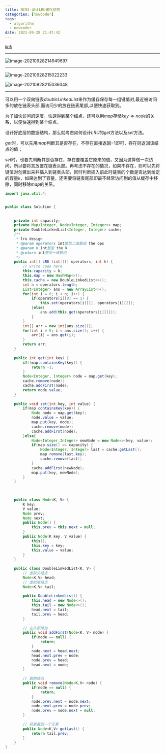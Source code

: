 ```yaml
---
title: NC93-设计LRU缓存结构
categories: [nowcoder]
tags:
  - algorithm
  - nowcoder
date: 2021-09-28 21:47:42
---
```


[$link$](https://www.nowcoder.com/practice/e3769a5f49894d49b871c09cadd13a61?tpId=188&&tqId=38550&rp=1&ru=/activity/oj&qru=/ta/job-code-high-week/question-ranking)

<hr/>

![image-20210928214949697](https://gitee.com/cao_ziqiang/img/raw/master/20210928214949.png)

<hr/>

![image-20210928215022233](https://gitee.com/cao_ziqiang/img/raw/master/20210928215022.png)

![image-20210928215036048](https://gitee.com/cao_ziqiang/img/raw/master/20210928215046.png)

<hr/>

可以用一个双向链表$doubleLinkedList$来作为缓存保存每一组键值对,最近被访问多的放在链表头部,而访问少的放在链表尾部,以便快速获取到。

为了加快访问的速度，快速得到某个结点，还可以用$map$存储$key \Rightarrow node$的关系，以便快速得到某个结点。

设计好底层的数据结构，那么就考虑如何设计$LRU$的$get$方法以及$set$方法。

$get$时，可以先用$map$判断其是否存在，不存在直接返回$-1$即可，存在则返回该结点的值；

$set$时，也要先判断其是否存在，存在要覆盖它原来的值，又因为这算做一次访问，所以要将其放置在链表头部。再考虑不存在的情况，如果不存在，则可以先将键值对创建出来并插入到链表头部，同时判断插入前此时链表的个数是否达到给定的容量$k$，如果达到了容量，还需要将链表尾部即最不经常访问到的值从缓存中移除，同时移除$map$的关系。

```java
import java.util.*;


public class Solution {
    
    
    private int capacity;
    private Map<Integer, Node<Integer, Integer>> map;
    private DoubleLinkedList<Integer, Integer> cache;
    /**
     * lru design
     * @param operators int整型二维数组 the ops
     * @param k int整型 the k
     * @return int整型一维数组
     */
    public int[] LRU (int[][] operators, int k) {
        // write code here
        this.capacity = k;
        this.map = new HashMap<>();
        this.cache = new DoubleLinkedList<>();
        int n = operators.length;
        List<Integer> ans = new ArrayList<>();
        for(int i = 0; i < n; i++) {
            if(operators[i][0] == 1) {
                this.set(operators[i][1], operators[i][2]);
            }else{
                ans.add(this.get(operators[i][1]));
            }
        }
        int[] arr = new int[ans.size()];
        for(int i = 0; i < ans.size(); i++) {
            arr[i] = ans.get(i);
        }
        return arr;
    }
    
    public int get(int key) {
        if(!map.containsKey(key)) {
            return -1;
        }
        Node<Integer, Integer> node = map.get(key);
        cache.remove(node);
        cache.addFirst(node);
        return node.value;
    }
    
    public void set(int key, int value) {
        if(map.containsKey(key)) {
            Node node = map.get(key);
            node.value = value;
            map.put(key, node);
            cache.remove(node);
            cache.addFirst(node);
        }else{
            Node<Integer,Integer> newNode = new Node<>(key, value);
            if(map.size() == capacity) {
                Node<Integer, Integer> last = cache.getLast();
                map.remove(last.key);
                cache.remove(last);
            }
            cache.addFirst(newNode);
            map.put(key, newNode);
        }
    }
    

    
    public class Node<K, V> {
        K key;
        V value;
        Node prev;
        Node next;
        public Node() {
            this.prev = this.next = null;
        }
        public Node(K key, V value) {
            this();
            this.key = key;
            this.value = value;
        }
    }
    
    public class DoubleLinkedList<K, V> {
        // 虚拟头结点
        Node<K,V> head;
        // 虚拟尾结点
        Node<K,V> tail;
        
        public DoubleLinkedList() {
            this.head = new Node<>();
            this.tail = new Node<>();
            head.next = tail;
            tail.prev = head;
        }
        
        // 在头部添加
        public void addFirst(Node<K, V> node) {
            if(node == null) {
                return;
            }
            node.next = head.next;
            head.next.prev = node;
            node.prev = head;
            head.next = node;
        }
        
        // 删除结点
        public void remove(Node<K,V> node) {
            if(node == null) {
                return;
            }
            node.prev.next = node.next;
            node.next.prev = node.prev;
            node.prev = node.next = null;
        }
        
        // 获取最后一个元素
        public Node<K,V> getLast() {
            return tail.prev;
        }
    }
}
```

